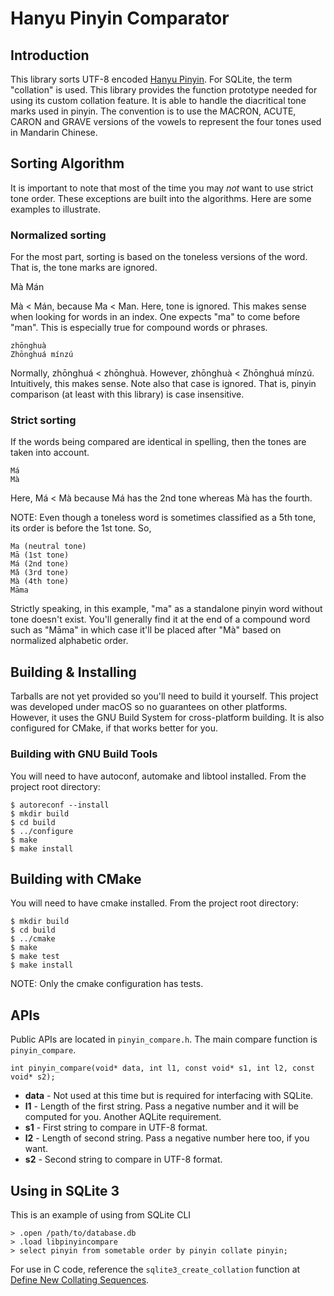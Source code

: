 # Hanyu Pinyin Comparator
## Introduction
This library sorts UTF-8 encoded [Hanyu Pinyin](https://en.wikipedia.org/wiki/Pinyin). For SQLite, the term "collation" is used. This library provides the function prototype needed for using its custom collation feature. It is able to handle the diacritical tone marks used in pinyin. The convention is to use the MACRON, ACUTE, CARON and GRAVE versions of the vowels to represent the four tones used in Mandarin Chinese.

## Sorting Algorithm
It is important to note that most of the time you may _not_ want to use strict tone order. These exceptions are built into the algorithms. Here are some examples to illustrate.

### Normalized sorting
For the most part, sorting is based on the toneless versions of the word. That is, the tone marks are ignored.

Mà
Mán

Mà < Mán, because Ma < Man. Here, tone is ignored. This makes sense when looking for words in an index. One expects "ma" to come before "man". This is especially true for compound words or phrases.

    zhōnghuà
    Zhōnghuá mínzú

Normally, zhōnghuá < zhōnghuà. However, zhōnghuà < Zhōnghuá mínzú. Intuitively, this makes sense. Note also that case is ignored. That is, pinyin comparison (at least with this library) is case insensitive.

### Strict sorting
If the words being compared are identical in spelling, then the tones are taken into account.

    Má
    Mà

Here, Má < Mà because Má has the 2nd tone whereas Mà has the fourth.

NOTE: Even though a toneless word is sometimes classified as a 5th tone, its order is before the 1st tone. So,

    Ma (neutral tone)
    Mā (1st tone)
    Má (2nd tone)
    Mǎ (3rd tone)
    Mà (4th tone)
    Māma

Strictly speaking, in this example, "ma" as a standalone pinyin word without tone doesn't exist. You'll generally find it at the end of a compound word such as "Māma" in which case it'll be placed after "Mà" based on normalized alphabetic order.

## Building & Installing
Tarballs are not yet provided so you'll need to build it yourself. This project was developed under macOS so no guarantees on other platforms. However, it uses the GNU Build System for cross-platform building. It is also configured for CMake, if that works better for you.

### Building with GNU Build Tools
You will need to have autoconf, automake and libtool installed. From the project root directory:

```
$ autoreconf --install
$ mkdir build
$ cd build
$ ../configure
$ make
$ make install
```

## Building with CMake
You will need to have cmake installed. From the project root directory:

```
$ mkdir build
$ cd build
$ ../cmake
$ make
$ make test
$ make install
```

NOTE: Only the cmake configuration has tests.

## APIs

Public APIs are located in `pinyin_compare.h`. The main compare function is `pinyin_compare`.

    int pinyin_compare(void* data, int l1, const void* s1, int l2, const void* s2);

- **data** - Not used at this time but is required for interfacing with SQLite.
- **l1** - Length of the first string. Pass a negative number and it will be computed for you. Another AQLite requirement.
- **s1** - First string to compare in UTF-8 format.
- **l2** - Length of second string. Pass a negative number here too, if you want.
- **s2** - Second string to compare in UTF-8 format.

## Using in SQLite 3
This is an example of using from SQLite CLI

```
> .open /path/to/database.db
> .load libpinyincompare
> select pinyin from sometable order by pinyin collate pinyin;
```

For use in C code, reference the `sqlite3_create_collation` function at [Define New Collating Sequences](https://www.sqlite.org/c3ref/create_collation.html).
